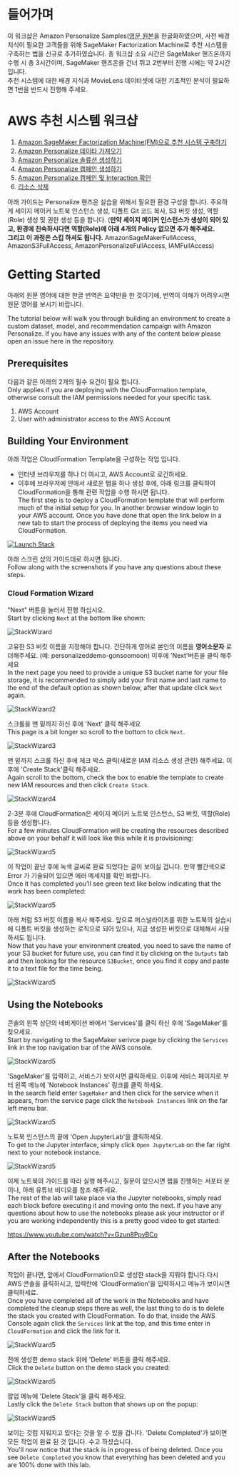 # 들어가며 

이 워크샵은 Amazon Personalize Samples([영문 원본](https://github.com/aws-samples/amazon-personalize-samples/tree/master/getting_started)을 한글화하였으며, 
사전 배경 지식이 필요한 고객들을 위해 SageMaker Factorization Machine로 추천 시스템을 구축하는 법을 신규로 추가하였습니다. 
총 워크샵 소요 시간은 SageMaker 핸즈온까지 수행 시 총 3시간이며, SageMaker 핸즈온을 건너 뛰고 2번부터 진행 시에는 약 2시간입니다.<br>
추천 시스템에 대한 배경 지식과 MovieLens 데이터셋에 대한 기초적인 분석이 필요하면 1번을 반드시 진행해 주세요.

# AWS 추천 시스템 워크샵

1. [Amazon SageMaker Factorization Machine(FM)으로 추천 시스템 구축하기](0.Recommendation-System-FM-KNN.ipynb)
2. [Amazon Personalize 데이타 가져오기](1.Validating_and_Importing_User_Item_Interaction_Data.ipynb)
3. [Amazon Personalize 솔류션 생성하기](2.Creating_and_Evaluating_Solutions.ipynb)
4. [Amazon Personalize 캠페인 생성하기](3.Deploying_Campaigns.ipynb)
5. [Amazon Personalize 캠페인 및 Interaction 확인](4.View_Campaign_And_Interactions.ipynb)
6. [리소스 삭제](5.Cleanup.ipynb)

아래 가이드는 Personalize 핸즈온 실습을 위해서 필요한 환경 구성을 합니다.
주요하게 세이지 메이커 노트북 인스턴스 생성, 디폴트 Git 코드 복사, S3 버킷 생성, 역할(Role) 생성 및 권한 생성 등을 합니다.
(**만약 세이지 메이커 인스턴스가 생성이 되어 있고, 환경에 친숙하시다면 역할(Role)에 아래 4개의 Policy 없으면 추가 해주세요.<br>
그리고 이 과정은 스킵 하셔도 됩니다.** AmazonSageMakerFullAccess, AmazonS3FullAccess, AmazonPersonalizeFullAccess, IAMFullAccess)<br> 


# Getting Started


아래의 원문 영어에 대한 한글 번역은 요약만을 한 것이기에, 번역이 이해가 어려우시면 원문 영어를 보시기 바랍니다.

The tutorial below will walk you through building an environment to create a custom dataset, model, and recommendation campaign with Amazon Personalize. If you have any issues with any of the content below please open an issue here in the repository.

## Prerequisites

다음과 같은 아래의 2개의 필수 요건이 필요 합니다.<br>
Only applies if you are deploying with the CloudFormation template, otherwise consult the IAM permissions needed for your specific task.

1. AWS Account
2. User with administrator access to the AWS Account


## Building Your Environment

아래 작업은 CloudFormation Template을 구성하는 작업 입니다.<br>
* 인터넷 브라우저를 하나 더 여시고, AWS Account로 로긴하세요.
* 이후에 브라우저에 안에서 새로운 탭을 하나 생성 후에, 아래 링크를 클릭하여 CloudFormation을 통해 관련 작업을 수행 하시면 됩니다.<br>
The first step is to deploy a CloudFormation template that will perform much of the initial setup for you. In another browser window login to your AWS account. Once you have done that open the link below in a new tab to start the process of deploying the items you need via CloudFormation.

[![Launch Stack](https://s3.amazonaws.com/cloudformation-examples/cloudformation-launch-stack.png)](https://console.aws.amazon.com/cloudformation/home#/stacks/new?stackName=PersonalizeDemo&templateURL=https://github.com/gonsoomoon-ml/recommendation-workshop/blob/master/DaekeunPersonalizeDemo.yaml)

아래 스크린 샸의 가이드데로 하시면 됩니다.<br>
Follow along with the screenshots if you have any questions about these steps.

### Cloud Formation Wizard

"Next" 버튼을 눌러서 진행 하십시오.<br>
Start by clicking `Next` at the bottom like shown:

![StackWizard](static/imgs/img1.png)

고유한 S3 버킷 이름을 지정해야 합니다. 간단하게 영어로 본인의 이름을 **영어소문자** 로 더해주세요.
(예: personalizeddemo-gonsoomoon)
이후에 'Next'버튼을 클릭 해주세요 <br>
In the next page you need to provide a unique S3 bucket name for your file storage, it is recommended to simply add your first name and last name to the end of the default option as shown below, after that update click `Next` again.

![StackWizard2](static/imgs/img3.png)

스크롤을 맨 밑까지 하신 후에 'Next' 클릭 해주세요 <br>
This page is a bit longer so scroll to the bottom to click `Next`.

![StackWizard3](static/imgs/img4.png)

맨 밑까지 스크롤 하신 후에 체크 박스 클릭(새로운 IAM 리소스 생성 관련) 해주세요.
이후에 'Create Stack'클릭 해주세요.<br>
Again scroll to the bottom, check the box to enable the template to create new IAM resources and then click `Create Stack`.

![StackWizard4](static/imgs/img5.png)

2-3분 후에 CloudFormation은 세이지 메이커 노트북 인스턴스, S3 버킷, 역할(Role) 등을 생성합니다.<br>
For a few minutes CloudFormation will be creating the resources described above on your behalf it will look like this while it is provisioning:

![StackWizard5](static/imgs/img6.png)

이 작업이 끝난 후에 녹색 글씨로 완료 되었다는 글이 보이실 겁니다. 만약 빨간색으로 Error 가 기술되어 있으면 에러 메세지를 확인 바랍니다.<br>
Once it has completed you'll see green text like below indicating that the work has been completed:

![StackWizard5](static/imgs/img7.png)

아래 처럼 S3 버킷 이름을 복사 해주세요. 앞으로 퍼스널라이즈를 위한 노트북의 실습시에 디폴트 버킷을 생성하는 로직으로 되어 있으나, 
지금 생성한 버킷으로 대체해서 사용하셔도 됩니다.<br>
Now that you have your environment created, you need to save the name of your S3 bucket for future use, you can find it by clicking on the `Outputs` tab and then looking for the resource `S3Bucket`, once you find it copy and paste it to a text file for the time being.

![StackWizard5](static/imgs/img8.png)



## Using the Notebooks

콘솔의 왼쪽 상단의 네비게이션 바에서 'Services'를 클릭 하신 후에 'SageMaker'를 찾으세요.<br>
Start by navigating to the SageMaker serivce page by clicking the `Services` link in the top navigation bar of the AWS console.

![StackWizard5](static/imgs/img9.png)

'SageMaker'를 입력하고, 서비스가 보이시면 클릭하세요. 
이후에 서비스 페이지로 부터 왼쪽 메뉴에 'Notebook Instances' 링크를 클릭 하세요.<br>
In the search field enter `SageMaker` and then click for the service when it appears, from the service page click the `Notebook Instances` link on the far left menu bar.

![StackWizard5](static/imgs/img10.png)

노트북 인스턴스의 끝에 'Open JupyterLab'을 클릭하세요.<br>
To get to the Jupyter interface, simply click `Open JupyterLab` on the far right next to your notebook instance.

![StackWizard5](static/imgs/img11.png)

이제 노트북의 가이드를 따라 실행 해주시고, 질문이 있으시면 랩을 진행하는 서포터 분이나, 아래 유튜브 비디오를 참조 해주세요.<br>
The rest of the lab will take place via the Jupyter notebooks, simply read each block before executing it and moving onto the next. If you have any questions about how to use the notebooks please ask your instructor or if you are working independently this is a pretty good video to get started:

https://www.youtube.com/watch?v=Gzun8PpyBCo

## After the Notebooks
작업이 끝나면, 앞에서 CloudFormation으로 생성한 stack을 지워야 합니다.다시 AWS 콘솔을 클릭하시고, 입력란에 'CloudFormation'을 입력하시고
메뉴가 보이시면 클릭하세료. <br>
Once you have completed all of the work in the Notebooks and have completed the cleanup steps there as well, the last thing to do is to delete the stack you created with CloudFormation. To do that, inside the AWS Console again click the `Services` link at the top, and this time enter in `CloudFormation` and click the link for it.

![StackWizard5](static/imgs/img9.png)

전에 생성한 demo stack 위에 'Delete' 버튼을 클릭 해주세요. <br>
Click the `Delete` button on the demo stack you created:

![StackWizard5](static/imgs/img13.png)

팝업 메뉴에 'Delete Stack'을 클릭 해주세요. <br>
Lastly click the `Delete Stack` button that shows up on the popup:

![StackWizard5](static/imgs/img14.png)

보이는 것럼 지워지고 있다는 것을 알 수 있을 겁니다. 'Delete Completed'가 보이면 모든 작업이 완료 된 것 입니다. 수고 하셨습니다. <br>
You'll now notice that the stack is in progress of being deleted. Once you see `Delete Completed` you know that everything has been deleted and you are 100% done with this lab.



